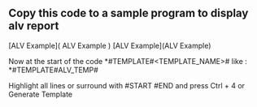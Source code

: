 ## Copy this code to a sample program to display alv report

[ALV Example]( ALV Example )
[ALV Example](ALV Example)

Now at the start of the code *#TEMPLATE#<TEMPLATE_NAME># like : *#TEMPLATE#ALV_TEMP# 

Highlight all lines or surround with #START #END and press Ctrl + 4 or Generate Template
